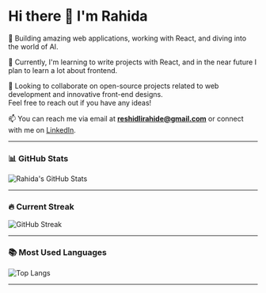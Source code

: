 # Hi there 👋 I'm Rahida

👀 Building amazing web applications, working with React, and diving into the world of AI.

🌱 Currently, I'm learning to write projects with React, and in the near future I plan to learn a lot about frontend.

💞️ Looking to collaborate on open-source projects related to web development and innovative front-end designs.  
Feel free to reach out if you have any ideas!

📫 You can reach me via email at **reshidlirahide@gmail.com** or connect with me on [LinkedIn](https://www.linkedin.com).

---

### 📊 GitHub Stats

![Rahida's GitHub Stats](https://github-readme-stats.vercel.app/api?username=rsrahida&show_icons=true&theme=react&hide=issues)

---

### 🔥 Current Streak

![GitHub Streak](https://streak-stats.demolab.com/?user=rsrahida&theme=react)

---

### 📚 Most Used Languages

![Top Langs](https://github-readme-stats.vercel.app/api/top-langs/?username=rsrahida&layout=compact&theme=react)

---





